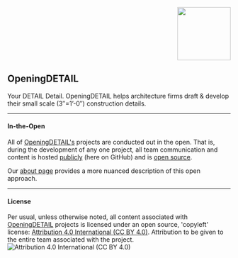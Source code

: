 

<p align="right" style="" >
<img src="https://dl.dropbox.com/s/w0h59r3fxbrp38s/OpeningDetail_with%20name.JPG?dl=0" width="120px"/>
</p>

## OpeningDETAIL

Your DETAIL Detail. OpeningDETAIL helps architecture firms draft & develop their small scale (3″​=1’​-0″)​ construction details.

---

#### In-the-Open

All of [OpeningDETAIL's](http://openingdetail.com/) projects are conducted out in the open.  That is, during the development of any one project, all team communication and content is hosted [publicly](https://github.com/OpeningDETAIL) (here on GitHub) and is <a href="#license">open source</a>.

Our [about page](http://openingdetail.com/about/) provides a more nuanced description of this open approach.

---

#### License

Per usual, unless otherwise noted, all content associated with [OpeningDETAIL](http://openingdesign.com) projects is licensed under an open source, 'copyleft' license: 
[Attribution 4.0 International (CC BY 4.0)](https://creativecommons.org/licenses/by/4.0/).  Attribution to be given to the entire team associated with the project.
![Attribution 4.0 International (CC BY 4.0)](https://licensebuttons.net/l/by/3.0/88x31.png)

